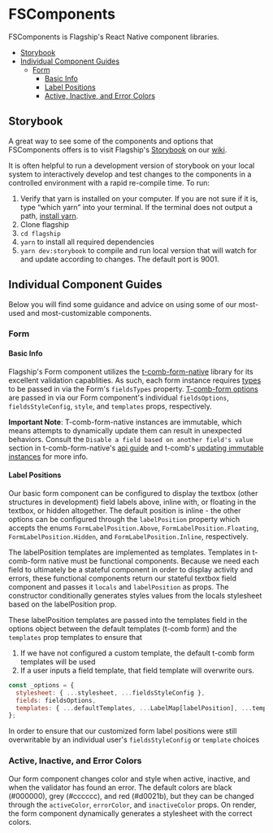 # FSComponents

FSComponents is Flagship's React Native component libraries.

- [Storybook](#storybook)
- [Individual Component Guides](#individual-component-guides)
  - [Form](#form)
    - [Basic Info](#basic-info)
    - [Label Positions](#label-positions)
    - [Active, Inactive, and Error Colors](#active,-inactive,-and-error-colors)

## Storybook

A great way to see some of the components and options that FSComponents offers is to visit Flagship's
[Storybook](http://brandingbrand.github.io/flagship/storybook) on our
[wiki](https://brandingbrand.github.io/flagship/).

It is often helpful to run a development version of storybook on your local system to interactively
develop and test changes to the components in a controlled environment with a rapid re-compile
time. To run:

1. Verify that yarn is installed on your computer. If you are not sure if it is, type “which yarn”
   into your terminal. If the terminal does not output a path, [install yarn](https://yarnpkg.com/lang/en/).
2. Clone flagship
3. `cd flagship`
4. `yarn` to install all required dependencies
5. `yarn dev:storybook` to compile and run local version that will watch for and update according to
   changes. The default port is 9001.

## Individual Component Guides

Below you will find some guidance and advice on using some of our most-used and most-customizable
components.

### Form

#### Basic Info

Flagship's Form component utilizes the [t-comb-form-native](https://github.com/gcanti/tcomb-form-native)
library for its excellent validation capablities. As such, each form instance requires [types](https://github.com/gcanti/tcomb-form-native#types)
to be passed in via the Form's `fieldsTypes` property. [T-comb-form options](https://github.com/gcanti/tcomb-form-native#rendering-options)
are passed in via our Form component's individual `fieldsOptions`, `fieldsStyleConfig`, `style`,
and `templates` props, respectively.

**Important Note**: T-comb-form-native instances are immutable, which means attempts to dynamically
update them can result in unexpected behaviors. Consult the
`Disable a field based on another field's value` section in t-comb-form-native's
[api guide](https://github.com/gcanti/tcomb-form-native#api) and t-comb's
[updating immutable instances](https://github.com/gcanti/tcomb/blob/master/docs/API.md#updating-immutable-instances)
for more info.

#### Label Positions

Our basic form component can be configured to display the textbox (other structures in development)
field labels above, inline with, or floating in the textbox, or hidden altogether. The default
position is inline - the other options can be configured through the `labelPosition` property which
accepts the enums `FormLabelPosition.Above`, `FormLabelPosition.Floating`,
`FormLabelPosition.Hidden`, and `FormLabelPosition.Inline`, respectively.

The labelPosition templates are implemented as templates. Templates in t-comb-form native must be
functional components. Because we need each field to ultimately be a stateful component in order to
display activity and errors, these functional components return our stateful textbox field
component and passes it `locals` and `labelPosition` as props. The constructor conditionally generates
styles values from the locals stylesheet based on the labelPosition prop.

These labelPosition templates are passed into the templates field in the options object between the
default templates (t-comb form) and the `templates` prop templates to ensure that

1.  If we have not configured a custom template, the default t-comb form templates will be used
2.  If a user inputs a field template, that field template will overwrite ours.

```javascript
const _options = {
  stylesheet: { ...stylesheet, ...fieldsStyleConfig },
  fields: fieldsOptions,
  templates: { ...defaultTemplates, ...LabelMap[labelPosition], ...templates },
};
```

In order to ensure that our customized form label positions were still overwritable by an individual
user's `fieldsStyleConfig` or `template` choices

### Active, Inactive, and Error Colors

Our form component changes color and style when active, inactive, and when the validator has found
an error. The default colors are black (#000000), grey (#cccccc), and red (#d0021b), but they can
be changed through the `activeColor`, `errorColor`, and `inactiveColor` props. On render, the form
component dynamically generates a stylesheet with the correct colors.
